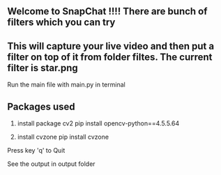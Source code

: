 Welcome to SnapChat !!!!
There are bunch of filters which you can try 
-------------------------

This will capture your live video and then put a filter on top of it from folder filtes. The current filter is star.png
--------------------------

Run the main file with main.py in terminal

Packages used
----------------

1) install package cv2
pip install opencv-python==4.5.5.64

2) install cvzone
pip install cvzone

Press key 'q' to Quit

See the output in output folder